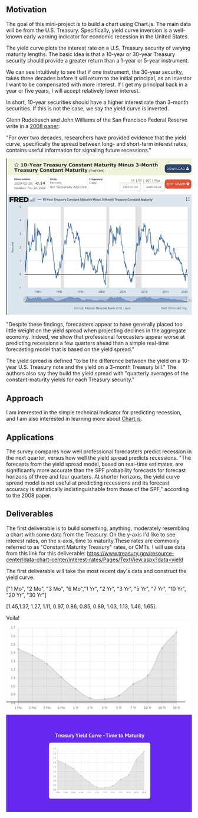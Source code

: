 ## Motivation

The goal of this mini-project is to build a chart using Chart.js. The main data will be from the U.S. Treasury. Specifically, yield curve inversion is a well-known early warning indicator for economic recession in the United States.

The yield curve plots the interest rate on a U.S. Treasury security of varying maturity lengths. The basic idea is that a 10-year or 30-year Treasury security should provide a greater return than a 1-year or 5-year instrument.

We can see intuitively to see that if one instrument, the 30-year security, takes three decades before it will return to the initial principal, as an investor I want to be compensated with more interest. If I get my principal back in a year or five years, I will accept relatively lower interest.

In short, 10-year securities should have a higher interest rate than 3-month securities. If this is not the case, we say the yield curve is inverted.

Glenn Rudebusch and John Williams of the San Francisco Federal Reserve write in a [2008 paper](https://www.frbsf.org/economic-research/files/wp07-16bk.pdf):

"For over two decades, researchers have provided evidence that the yield curve, specifically the spread between long- and short-term interest rates, contains useful information for signaling future recessions."

![yield spread](/assets/YieldSpread.png)


"Despite these findings, forecasters appear to have generally placed too little weight on the yield spread when projecting declines in the aggregate economy. Indeed, we show that professional forecasters appear worse at predicting recessions a few quarters ahead than a simple real-time forecasting model that is based on the yield spread."

The yield spread is defined "to be the difference between the yield on a 10-year U.S. Treasury note and the yield on a 3-month Treasury bill." The authors also say they build the yield spread with "quarterly averages of the constant-maturity yields for each Treasury security."



## Approach

I am interested in the simple technical indicator for predicting recession, and I am also interested in learning more about [Chart.js](https://www.chartjs.org/).

## Applications 

The survey compares how well professional forecasters predict recession in the next quarter, versus how well the yield spread predicts recessions. "The forecasts from the yield spread model, based on real-time estimates, are significantly
more accurate than the SPF probability forecasts for forecast horizons of three and four quarters.
At shorter horizons, the yield curve spread model is not useful at predicting recessions and its
forecast accuracy is statistically indistinguishable from those of the SPF," according to the 2008 paper. 

## Deliverables

The first deliverable is to build something, anything, moderately resembling a chart with some data from the Treasury. On the y-axis I'd like to see interest rates, on the x-axis, time to maturity.These rates are commonly referred to as "Constant Maturity Treasury" rates, or CMTs. I will use data from this link for this deliverable: https://www.treasury.gov/resource-center/data-chart-center/interest-rates/Pages/TextView.aspx?data=yield

The first deliverable will take the most recent day's data and construct the yield curve.

["1 Mo", "2 Mo", "3 Mo", "6 Mo","1 Yr", "2 Yr", "3 Yr", "5 Yr", "7 Yr", "10 Yr", "20 Yr", "30 Yr"]

[1.45,1.37, 1.27, 1.11, 0.97, 0.86, 0.85, 0.89, 1.03, 1.13, 1.46, 1.65].

Voila! 
![basic yield curve](/assets/Deliverable1.png)
![yield curve 2](/assets/TreasuryYieldPurple.png)

